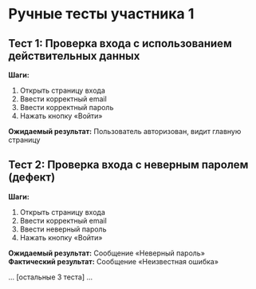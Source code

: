 # Ручные тесты участника 1

## Тест 1: Проверка входа с использованием действительных данных
**Шаги:**
1. Открыть страницу входа
2. Ввести корректный email
3. Ввести корректный пароль
4. Нажать кнопку «Войти»

**Ожидаемый результат:** Пользователь авторизован, видит главную страницу

## Тест 2: Проверка входа с неверным паролем (дефект)
**Шаги:**
1. Открыть страницу входа
2. Ввести корректный email
3. Ввести неверный пароль
4. Нажать кнопку «Войти»

**Ожидаемый результат:** Сообщение «Неверный пароль»  
**Фактический результат:** Сообщение «Неизвестная ошибка»

... [остальные 3 теста] ...
